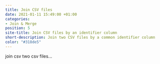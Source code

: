 ```yaml
---
title: Join CSV files
date: 2021-01-11 15:49:00 +01:00
categories:
- Join & Merge
position: 5
site-title: Join CSV files by an identifier column
short-description: Join two CSV files by a common identifier column
color: "#318de5"
---
```


join csv two csv files...